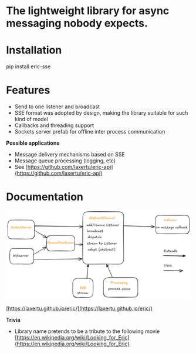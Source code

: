 <a id="the-lightweight-library-for-async-messaging-nobody-expects"></a>

# The lightweight library for async messaging nobody expects.

<a id="installation"></a>

# Installation

pip install eric-sse

<a id="features"></a>

# Features

* Send to one listener and broadcast
* SSE format was adopted by design, making the library suitable for such kind of model
* Callbacks and threading support
* Sockets server prefab for offline inter process communication

**Possible applications**

* Message delivery mechanisms based on SSE
* Message queue processing (logging, etc)
* See [https://github.com/laxertu/eric-api](https://github.com/laxertu/eric-api)

<a id="documentation"></a>

# Documentation

![alternate text](_static/overview.png)

[https://laxertu.github.io/eric/](https://laxertu.github.io/eric/)

**Trivia**

* Library name pretends to be a tribute to the following movie [https://en.wikipedia.org/wiki/Looking_for_Eric](https://en.wikipedia.org/wiki/Looking_for_Eric)
